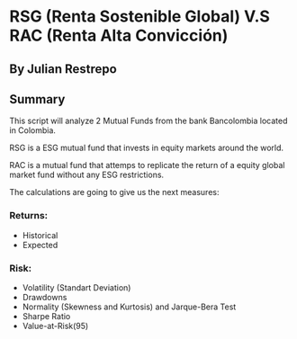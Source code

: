# RSG (Renta Sostenible Global) V.S RAC (Renta Alta Convicción)

## By Julian Restrepo

## Summary

This script will analyze 2 Mutual Funds from the bank Bancolombia located in Colombia.

RSG is a ESG mutual fund that invests in equity markets around the world.

RAC is a mutual fund that attemps to replicate the return of a equity global market fund without any ESG restrictions.

The calculations are going to give us the next measures:

### Returns:
- Historical
- Expected

### Risk:
- Volatility (Standart Deviation)
- Drawdowns
- Normality (Skewness and Kurtosis) and Jarque-Bera Test
- Sharpe Ratio
- Value-at-Risk(95)

